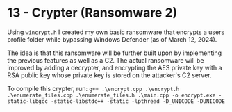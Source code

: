 # 13 - Crypter (Ransomware 2)

Using `wincrypt.h` I created my own basic ransomware that encrypts a users profile folder while bypassing Windows Defender (as of March 12, 2024).

The idea is that this ransomware will be further built upon by implementing the previous features as well as a C2. The actual ransomware will be improved by adding a decrypter, and encrypting the AES private key with a RSA public key whose private key is stored on the attacker's C2 server.

To compile this crypter, run: `g++ .\encrypt.cpp .\encrypt.h .\enumerate_files.cpp .\enumerate_files.h .\main.cpp -o encrypt.exe -static-libgcc -static-libstdc++ -static -lpthread -D_UNICODE -DUNICODE`


